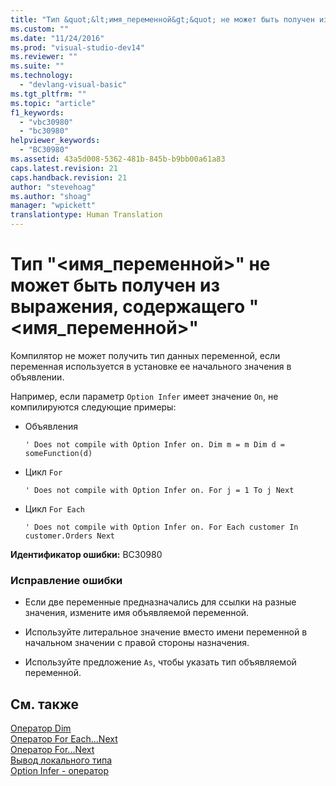 ```yaml
---
title: "Тип &quot;&lt;имя_переменной&gt;&quot; не может быть получен из выражения, содержащего &quot;&lt;имя_переменной&gt;&quot; | Microsoft Docs"
ms.custom: ""
ms.date: "11/24/2016"
ms.prod: "visual-studio-dev14"
ms.reviewer: ""
ms.suite: ""
ms.technology: 
  - "devlang-visual-basic"
ms.tgt_pltfrm: ""
ms.topic: "article"
f1_keywords: 
  - "vbc30980"
  - "bc30980"
helpviewer_keywords: 
  - "BC30980"
ms.assetid: 43a5d008-5362-481b-845b-b9bb00a61a83
caps.latest.revision: 21
caps.handback.revision: 21
author: "stevehoag"
ms.author: "shoag"
manager: "wpickett"
translationtype: Human Translation
---
```

# Тип &quot;&lt;имя_переменной&gt;&quot; не может быть получен из выражения, содержащего &quot;&lt;имя_переменной&gt;&quot;
Компилятор не может получить тип данных переменной, если переменная используется в установке ее начального значения в объявлении.  
  
 Например, если параметр `Option Infer` имеет значение `On`, не компилируются следующие примеры:  
  
-   Объявления  
  
    ```  
    ' Does not compile with Option Infer on. Dim m = m Dim d = someFunction(d)  
    ```  
  
-   Цикл `For`  
  
    ```  
    ' Does not compile with Option Infer on. For j = 1 To j Next  
    ```  
  
-   Цикл `For Each`  
  
    ```  
    ' Does not compile with Option Infer on. For Each customer In customer.Orders Next  
    ```  
  
 **Идентификатор ошибки:** BC30980  
  
### Исправление ошибки  
  
-   Если две переменные предназначались для ссылки на разные значения, измените имя объявляемой переменной.  
  
-   Используйте литеральное значение вместо имени переменной в начальном значении с правой стороны назначения.  
  
-   Используйте предложение `As`, чтобы указать тип объявляемой переменной.  
  
## См. также  
 [Оператор Dim](../../visual-basic/language-reference/statements/dim-statement.md)   
 [Оператор For Each...Next](../../visual-basic/language-reference/statements/for-each-next-statement.md)   
 [Оператор For...Next](../../visual-basic/language-reference/statements/for-next-statement.md)   
 [Вывод локального типа](../../visual-basic/programming-guide/language-features/variables/local-type-inference.md)   
 [Option Infer \- оператор](../../visual-basic/language-reference/statements/option-infer-statement.md)